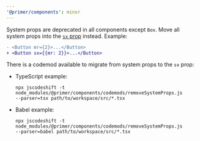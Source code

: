 ```yaml
---
'@primer/components': minor
---
```


System props are deprecated in all components except `Box`. Move all system props into the [`sx` prop](https://primer.style/components/overriding-styles) instead. Example:

```diff
- <Button mr={2}>...</Button>
+ <Button sx={{mr: 2}}>...</Button>
```

There is a codemod available to migrate from system props to the `sx` prop:

- TypeScript example:

  ```shell
  npx jscodeshift -t node_modules/@primer/components/codemods/removeSystemProps.js
  --parser=tsx path/to/workspace/src/*.tsx
  ```

- Babel example:

  ```shell
  npx jscodeshift -t node_modules/@primer/components/codemods/removeSystemProps.js
  --parser=babel path/to/workspace/src/*.tsx
  ```
